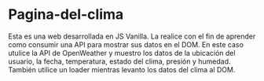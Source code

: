 # Pagina-del-clima

Esta es una web desarrollada en JS Vanilla.
La realice con el fin de aprender como consumir una API para mostrar sus datos en el DOM.
En este caso utulice la API de OpenWeather y muestro los datos de la ubicación del usuario, la fecha, temperatura, estado del clima, presión y humedad.
También utilice un loader mientras levanto los datos del clima al DOM.
